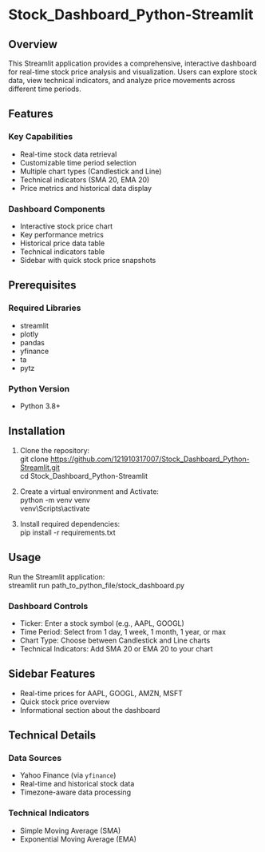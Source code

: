 # Stock_Dashboard_Python-Streamlit

## Overview

This Streamlit application provides a comprehensive, interactive dashboard for real-time stock price analysis and visualization. Users can explore stock data, view technical indicators, and analyze price movements across different time periods.

## Features

### Key Capabilities
- Real-time stock data retrieval
- Customizable time period selection
- Multiple chart types (Candlestick and Line)
- Technical indicators (SMA 20, EMA 20)
- Price metrics and historical data display

### Dashboard Components
- Interactive stock price chart
- Key performance metrics
- Historical price data table
- Technical indicators table
- Sidebar with quick stock price snapshots

## Prerequisites

### Required Libraries
- streamlit
- plotly
- pandas
- yfinance
- ta
- pytz

### Python Version
- Python 3.8+

## Installation

1. Clone the repository:<br />
git clone https://github.com/121910317007/Stock_Dashboard_Python-Streamlit.git<br />
cd Stock_Dashboard_Python-Streamlit

2. Create a virtual environment and Activate:<br />
python -m venv venv<br />
venv\Scripts\activate

3. Install required dependencies:<br />
pip install -r requirements.txt

## Usage

Run the Streamlit application:<br />
streamlit run path_to_python_file/stock_dashboard.py

### Dashboard Controls
- Ticker: Enter a stock symbol (e.g., AAPL, GOOGL)
- Time Period: Select from 1 day, 1 week, 1 month, 1 year, or max
- Chart Type: Choose between Candlestick and Line charts
- Technical Indicators: Add SMA 20 or EMA 20 to your chart

## Sidebar Features
- Real-time prices for AAPL, GOOGL, AMZN, MSFT
- Quick stock price overview
- Informational section about the dashboard

## Technical Details

### Data Sources
- Yahoo Finance (via `yfinance`)
- Real-time and historical stock data
- Timezone-aware data processing

### Technical Indicators
- Simple Moving Average (SMA)
- Exponential Moving Average (EMA)

